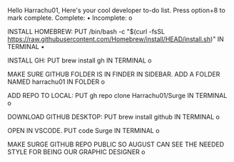 Hello Harrachu01, Here's your cool developer to-do list. Press option+8 to mark complete. Complete: • Incomplete: o

INSTALL HOMEBREW: PUT /bin/bash -c "$(curl -fsSL https://raw.githubusercontent.com/Homebrew/install/HEAD/install.sh)" IN TERMINAL •

INSTALL GH: PUT brew install gh IN TERMINAL o 

MAKE SURE GITHUB FOLDER IS IN FINDER IN SIDEBAR. ADD A FOLDER NAMED harrachu01 IN FOLDER o

ADD REPO TO LOCAL: PUT gh repo clone Harrachu01/Surge IN TERMINAL o

DOWNLOAD GITHUB DESKTOP: PUT brew install github IN TERMINAL o

OPEN IN VSCODE. PUT code Surge IN TERMINAL o

MAKE SURGE GITHUB REPO PUBLIC SO AUGUST CAN SEE THE NEEDED STYLE FOR BEING OUR GRAPHIC DESIGNER o 
